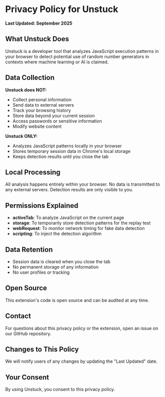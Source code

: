 # Privacy Policy for Unstuck

**Last Updated: September 2025**

## What Unstuck Does

Unstuck is a developer tool that analyzes JavaScript execution patterns in your browser to detect potential use of random number generators in contexts where machine learning or AI is claimed.

## Data Collection

**Unstuck does NOT:**
- Collect personal information
- Send data to external servers
- Track your browsing history
- Store data beyond your current session
- Access passwords or sensitive information
- Modify website content

**Unstuck ONLY:**
- Analyzes JavaScript patterns locally in your browser
- Stores temporary session data in Chrome's local storage
- Keeps detection results until you close the tab

## Local Processing

All analysis happens entirely within your browser. No data is transmitted to any external servers. Detection results are only visible to you.

## Permissions Explained

- **activeTab**: To analyze JavaScript on the current page
- **storage**: To temporarily store detection patterns for the replay test
- **webRequest**: To monitor network timing for fake data detection
- **scripting**: To inject the detection algorithm

## Data Retention

- Session data is cleared when you close the tab
- No permanent storage of any information
- No user profiles or tracking

## Open Source

This extension's code is open source and can be audited at any time.

## Contact

For questions about this privacy policy or the extension, open an issue on our GitHub repository.

## Changes to This Policy

We will notify users of any changes by updating the "Last Updated" date.

## Your Consent

By using Unstuck, you consent to this privacy policy.